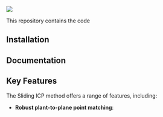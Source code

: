 ![](./images/teaser.png)

This repository contains the code 

## Installation

## Documentation

## Key Features

The Sliding ICP method offers a range of features, including:

- __Robust plant-to-plane point matching__:

